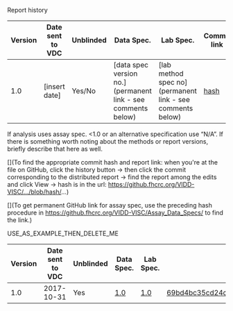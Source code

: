 Report history

| **Version** | **Date sent to VDC**| **Unblinded** | **Data Spec.**|**Lab Spec.** | **Commit link** |
|------------------|-----------------|------------------|-----------------|------------------|-----------------|
|1.0 | [insert date] | Yes/No |[data spec version no.](permanent link - see comments below) | [lab method spec no](permanent link - see comments below) | [hash](https://github.fhcrc.org/VIDD-VISC/...) |

If analysis uses assay spec. <1.0 or an alternative specification use “N/A”. If there is something worth noting about the methods or report versions, briefly describe that here as well.

[](To find the appropriate commit hash and report link: when you're at the file on GitHub, click the history button -> then click the commit corresponding to the distributed report -> find the report among the edits and click View -> hash is in the url: https://github.fhcrc.org/VIDD-VISC/.../blob/hash/...)

[](To get permanent GitHub link for assay spec, use the preceding hash procedure in https://github.fhcrc.org/VIDD-VISC/Assay_Data_Specs/ to find the link.)


USE_AS_EXAMPLE_THEN_DELETE_ME


| **Version** | **Date sent to VDC**| **Unblinded** | **Data Spec.**|**Lab Spec.** | **Commit link** |
|------------------|-----------------|------------------|-----------------|------------------|-----------------|
|1.0 | 2017-10-31 | Yes | [1.0](https://github.fhcrc.org/VIDD-VISC/Assay_Data_Specs/blob/b24a7638bb949ba8264deba02f030fbd6f857b9a/BAMA_Serum.md) | [1.0](https://github.fhcrc.org/VIDD-VISC/Assay_Data_Specs/blob/816ec28142f9c89a3dccb9f17d64476f1056f99f/Lab_Methods/BAMA_Lab_Methods.md)| [69bd4bc35cd24dabef4b3f97d9a96068f600891e](https://github.fhcrc.org/VIDD-VISC/Uberla465Analysis/blob/69bd4bc35cd24dabef4b3f97d9a96068f600891e/BAMA/Uberla465_BAMA_PT/Uberla465_BAMA_PT.pdf) |
